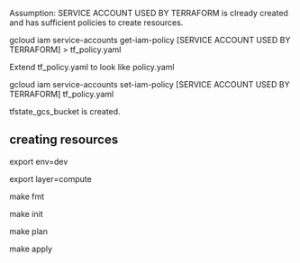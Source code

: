 
Assumption: SERVICE ACCOUNT USED BY TERRAFORM is clready created and has sufficient policies to create resources.


gcloud iam service-accounts get-iam-policy [SERVICE ACCOUNT USED BY TERRAFORM] > tf_policy.yaml

Extend tf_policy.yaml to look like policy.yaml

gcloud iam service-accounts set-iam-policy [SERVICE ACCOUNT USED BY TERRAFORM] tf_policy.yaml

tfstate_gcs_bucket is created.

## creating resources
export env=dev

export layer=compute

make fmt

make init

make plan

make apply

